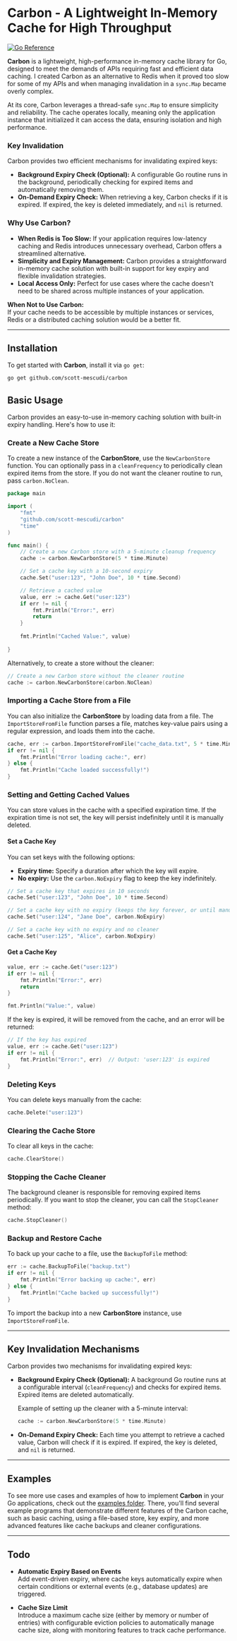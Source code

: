 # Carbon - A Lightweight In-Memory Cache for High Throughput  

[![Go Reference](https://pkg.go.dev/badge//github.com/scott-mescudi/carbon/.svg)](https://pkg.go.dev//github.com/scott-mescudi/carbon/)

**Carbon** is a lightweight, high-performance in-memory cache library for Go, designed to meet the demands of APIs requiring fast and efficient data caching. I created Carbon as an alternative to Redis when it proved too slow for some of my APIs and when managing invalidation in a `sync.Map` became overly complex.  

At its core, Carbon leverages a thread-safe `sync.Map` to ensure simplicity and reliability. The cache operates locally, meaning only the application instance that initialized it can access the data, ensuring isolation and high performance.  

### Key Invalidation  
Carbon provides two efficient mechanisms for invalidating expired keys:  
- **Background Expiry Check (Optional):** A configurable Go routine runs in the background, periodically checking for expired items and automatically removing them.  
- **On-Demand Expiry Check:** When retrieving a key, Carbon checks if it is expired. If expired, the key is deleted immediately, and `nil` is returned.  

### Why Use Carbon?  
- **When Redis is Too Slow:** If your application requires low-latency caching and Redis introduces unnecessary overhead, Carbon offers a streamlined alternative.  
- **Simplicity and Expiry Management:** Carbon provides a straightforward in-memory cache solution with built-in support for key expiry and flexible invalidation strategies.  
- **Local Access Only:** Perfect for use cases where the cache doesn't need to be shared across multiple instances of your application.  

**When Not to Use Carbon:**  
If your cache needs to be accessible by multiple instances or services, Redis or a distributed caching solution would be a better fit.


---

## Installation

To get started with **Carbon**, install it via `go get`:

```bash
go get github.com/scott-mescudi/carbon
```

## Basic Usage

Carbon provides an easy-to-use in-memory caching solution with built-in expiry handling. Here's how to use it:

### Create a New Cache Store

To create a new instance of the **CarbonStore**, use the `NewCarbonStore` function. You can optionally pass in a `cleanFrequency` to periodically clean expired items from the store. If you do not want the cleaner routine to run, pass `carbon.NoClean`.

```go
package main

import (
    "fmt"
    "github.com/scott-mescudi/carbon"
    "time"
)

func main() {
    // Create a new Carbon store with a 5-minute cleanup frequency
    cache := carbon.NewCarbonStore(5 * time.Minute)

    // Set a cache key with a 10-second expiry
    cache.Set("user:123", "John Doe", 10 * time.Second)

    // Retrieve a cached value
    value, err := cache.Get("user:123")
    if err != nil {
        fmt.Println("Error:", err)
        return
    } 
    
    fmt.Println("Cached Value:", value)
    
}
```

Alternatively, to create a store without the cleaner:

```go
// Create a new Carbon store without the cleaner routine
cache := carbon.NewCarbonStore(carbon.NoClean)
```

### Importing a Cache Store from a File

You can also initialize the **CarbonStore** by loading data from a file. The `ImportStoreFromFile` function parses a file, matches key-value pairs using a regular expression, and loads them into the cache.

```go
cache, err := carbon.ImportStoreFromFile("cache_data.txt", 5 * time.Minute)
if err != nil {
    fmt.Println("Error loading cache:", err)
} else {
    fmt.Println("Cache loaded successfully!")
}
```

### Setting and Getting Cached Values

You can store values in the cache with a specified expiration time. If the expiration time is not set, the key will persist indefinitely until it is manually deleted. 

#### Set a Cache Key

You can set keys with the following options:
- **Expiry time:** Specify a duration after which the key will expire.
- **No expiry:** Use the `carbon.NoExpiry` flag to keep the key indefinitely.

```go
// Set a cache key that expires in 10 seconds
cache.Set("user:123", "John Doe", 10 * time.Second)

// Set a cache key with no expiry (keeps the key forever, or until manually deleted)
cache.Set("user:124", "Jane Doe", carbon.NoExpiry)

// Set a cache key with no expiry and no cleaner
cache.Set("user:125", "Alice", carbon.NoExpiry)
```

#### Get a Cache Key

```go
value, err := cache.Get("user:123")
if err != nil {
    fmt.Println("Error:", err)
    return
} 

fmt.Println("Value:", value)

```

If the key is expired, it will be removed from the cache, and an error will be returned:

```go
// If the key has expired
value, err := cache.Get("user:123")
if err != nil {
    fmt.Println("Error:", err)  // Output: 'user:123' is expired
}
```

### Deleting Keys

You can delete keys manually from the cache:

```go
cache.Delete("user:123")
```

### Clearing the Cache Store

To clear all keys in the cache:

```go
cache.ClearStore()
```

### Stopping the Cache Cleaner

The background cleaner is responsible for removing expired items periodically. If you want to stop the cleaner, you can call the `StopCleaner` method:

```go
cache.StopCleaner()
```

### Backup and Restore Cache

To back up your cache to a file, use the `BackupToFile` method:

```go
err := cache.BackupToFile("backup.txt")
if err != nil {
    fmt.Println("Error backing up cache:", err)
} else {
    fmt.Println("Cache backed up successfully!")
}
```

To import the backup into a new **CarbonStore** instance, use `ImportStoreFromFile`.

---

## Key Invalidation Mechanisms

Carbon provides two mechanisms for invalidating expired keys:

- **Background Expiry Check (Optional):** A background Go routine runs at a configurable interval (`cleanFrequency`) and checks for expired items. Expired items are deleted automatically.
   
   Example of setting up the cleaner with a 5-minute interval:
   ```go
   cache := carbon.NewCarbonStore(5 * time.Minute)
   ```

- **On-Demand Expiry Check:** Each time you attempt to retrieve a cached value, Carbon will check if it is expired. If expired, the key is deleted, and `nil` is returned.

---

## Examples

To see more use cases and examples of how to implement **Carbon** in your Go applications, check out the [examples folder](./examples). There, you'll find several example programs that demonstrate different features of the Carbon cache, such as basic caching, using a file-based store, key expiry, and more advanced features like cache backups and cleaner configurations.

---

## Todo
- **Automatic Expiry Based on Events**  
  Add event-driven expiry, where cache keys automatically expire when certain conditions or external events (e.g., database updates) are triggered.

- **Cache Size Limit**  
  Introduce a maximum cache size (either by memory or number of entries) with configurable eviction policies to automatically manage cache size, along with monitoring features to track cache performance.